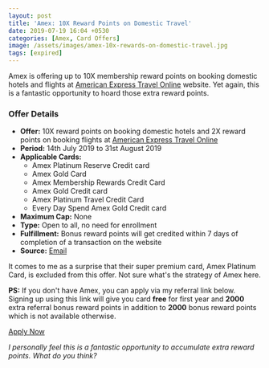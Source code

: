 ```yaml
---
layout: post
title: 'Amex: 10X Reward Points on Domestic Travel'
date: 2019-07-19 16:04 +0530
categories: [Amex, Card Offers]
image: /assets/images/amex-10x-rewards-on-domestic-travel.jpg
tags: [expired]
---
```


Amex is offering up to 10X membership reward points on booking domestic hotels and flights at [American Express Travel Online](https://www.amexindiatravel.com/) website. Yet again, this is a fantastic opportunity to hoard those extra reward points.

### Offer Details

- **Offer:** 10X reward points on booking domestic hotels and 2X reward points on booking flights at [American Express Travel Online](https://www.amexindiatravel.com/)
- **Period:** 14th July 2019 to 31st August 2019
- **Applicable Cards:**
  - Amex Platinum Reserve Credit card
  - Amex Gold Card
  - Amex Membership Rewards Credit Card
  - Amex Gold Credit card
  - Amex Platinum Travel Credit Card
  - Every Day Spend Amex Gold Credit card
- **Maximum Cap:** None
- **Type:** Open to all, no need for enrollment
- **Fulfillment:** Bonus reward points will get credited within 7 days of completion of a transaction on the website
- **Source:** [Email](https://ebm.email.americanexpress.com/c/tag/hBdMrTwAQB6DpB9zBq-NwLcPh$L/doc.html)

It comes to me as a surprise that their super premium card, Amex Platinum Card, is excluded from this offer. Not sure what's the strategy of Amex here.

**PS:** If you don't have Amex, you can apply via my referral link below. Signing up using this link will give you card **free** for first year and **2000** extra referral bonus reward points in addition to **2000** bonus reward points which is not available otherwise.

<a href="http://amex.in/refer/pranap9yzB?CPID=999999544" target="_blank" class="btn btn-lg btn-danger btn-block post-element mt-2" rel="noopener"><i class="ci-pen"></i> Apply Now</a>

_I personally feel this is a fantastic opportunity to accumulate extra reward points. What do you think?_
